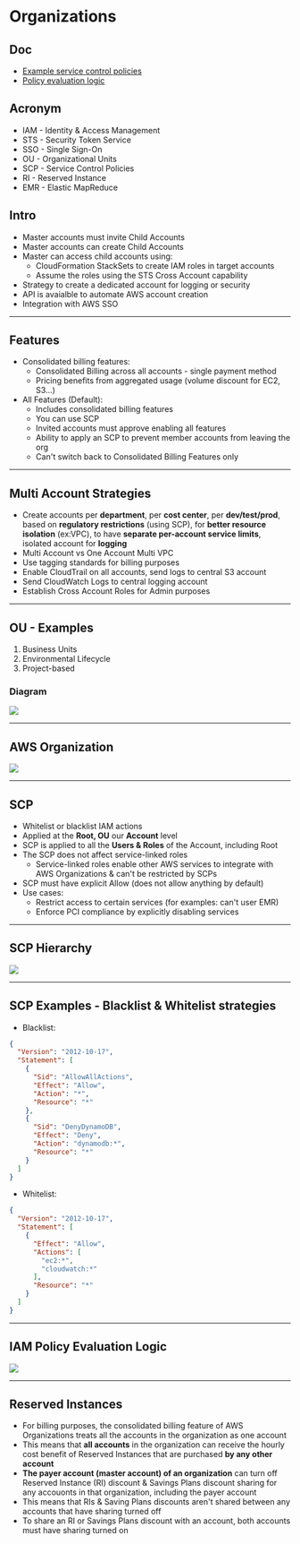 # Organizations

## Doc
* [Example service control policies](https://docs.aws.amazon.com/organizations/latest/userguide/orgs_manage_policies_scps_examples.html)
* [Policy evaluation logic](https://docs.aws.amazon.com/IAM/latest/UserGuide/reference_policies_evaluation-logic.html)

## Acronym
* IAM - Identity & Access Management
* STS - Security Token Service
* SSO - Single Sign-On
* OU - Organizational Units
* SCP - Service Control Policies
* RI - Reserved Instance
* EMR - Elastic MapReduce

## Intro
* Master accounts must invite Child Accounts
* Master accounts can create Child Accounts
* Master can access child accounts using:
  * CloudFormation StackSets to create IAM roles in target accounts
  * Assume the roles using the STS Cross Account capability
* Strategy to create a dedicated account for logging or security
* API is avaialble to automate AWS account creation
* Integration with AWS SSO

---

## Features
* Consolidated billing features:
  * Consolidated Billing across all accounts - single payment method
  * Pricing benefits from aggregated usage (volume discount for EC2, S3...)
* All Features (Default):
  * Includes consolidated billing features
  * You can use SCP
  * Invited accounts must approve enabling all features
  * Ability to apply an SCP to prevent member accounts from leaving the org
  * Can't switch back to Consolidated Billing Features only

---

## Multi Account Strategies
* Create accounts per **department**, per **cost center**, per **dev/test/prod**, based on
  **regulatory restrictions** (using SCP), for **better resource isolation** (ex:VPC), to have
  **separate per-account service limits**, isolated account for **logging**
* Multi Account vs One Account Multi VPC
* Use tagging standards for billing purposes
* Enable CloudTrail on all accounts, send logs to central S3 account
* Send CloudWatch Logs to central logging account
* Establish Cross Account Roles for Admin purposes

---

## OU - Examples
1) Business Units
2) Environmental Lifecycle
3) Project-based

### Diagram
[<img src="https://i.imgur.com/Plm0BUb.png">](https://i.imgur.com/Plm0BUb.png)

---

## AWS Organization
[<img src="https://i.imgur.com/WmHSZNZ.png">](https://i.imgur.com/WmHSZNZ.png)

---

## SCP
* Whitelist or blacklist IAM actions
* Applied at the **Root, OU** our **Account** level
* SCP is applied to all the **Users & Roles** of the Account, including Root
* The SCP does not affect service-linked roles
  * Service-linked roles enable other AWS services to integrate with AWS Organizations
    & can't be restricted by SCPs
* SCP must have explicit Allow (does not allow anything by default)
* Use cases:
  * Restrict access to certain services (for examples: can't user EMR)
  * Enforce PCI compliance by explicitly disabling services

---

## SCP Hierarchy
[<img src="https://i.imgur.com/SGqyJvq.png">](https://i.imgur.com/SGqyJvq.png)

---

## SCP Examples - Blacklist & Whitelist strategies
* Blacklist: 
````json
{
  "Version": "2012-10-17",
  "Statement": [
    {
      "Sid": "AllowAllActions",
      "Effect": "Allow",
      "Action": "*",
      "Resource": "*"
    },
    {
      "Sid": "DenyDynamoDB",
      "Effect": "Deny",
      "Action": "dynamodb:*",
      "Resource": "*"
    }
  ]
}
````
* Whitelist:
````json
{
  "Version": "2012-10-17",
  "Statement": [
    {
      "Effect": "Allow",
      "Actions": [
        "ec2:*",
        "cloudwatch:*"
      ],
      "Resource": "*"
    }
  ]
}
````

---

## IAM Policy Evaluation Logic
[<img src="https://i.imgur.com/6hCTFrk.png">](https://i.imgur.com/6hCTFrk.png)

---

## Reserved Instances
* For billing purposes, the consolidated billing feature of AWS Organizations treats all the accounts
  in the organization as one account
* This means that **all accounts** in the organization can receive the hourly cost benefit of Reserved
  Instances that are purchased **by any other account**
* **The payer account (master account) of an organization** can turn off Reserved Instance (RI) discount
  & Savings Plans discount sharing for any accouonts in that organization, including the payer account
* This means that RIs & Saving Plans discounts aren't shared between any accounts that have sharing turned off
* To share an RI or Savings Plans discount with an account, both accounts must have sharing turned on
